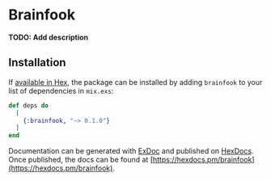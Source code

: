 # Brainfook

**TODO: Add description**

## Installation

If [available in Hex](https://hex.pm/docs/publish), the package can be installed
by adding `brainfook` to your list of dependencies in `mix.exs`:

```elixir
def deps do
  [
    {:brainfook, "~> 0.1.0"}
  ]
end
```

Documentation can be generated with [ExDoc](https://github.com/elixir-lang/ex_doc)
and published on [HexDocs](https://hexdocs.pm). Once published, the docs can
be found at [https://hexdocs.pm/brainfook](https://hexdocs.pm/brainfook).

